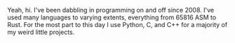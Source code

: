 Yeah, hi. I've been dabbling in programming on and off since 2008. I've used many languages to varying extents, everything from 65816 ASM to Rust. For the most part to this day I use Python, C, and C++ for a majority of my weird little projects.
